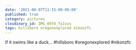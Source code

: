 ```yaml
---
date: '2021-08-07T11:15:00-08:00'
published: true
category: pictures
cloudinary_id: IMG_0974_fa1vzs
tags: hillsboro oregonexplored nikonzfc
---
```


If it swims like a duck… #hillsboro #oregonexplored #nikonzfc